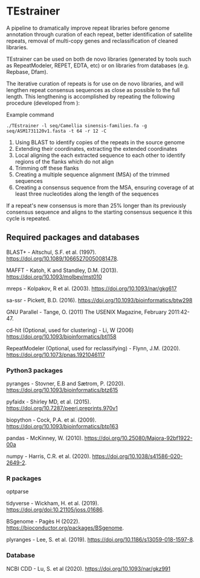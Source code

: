 # TEstrainer
A pipeline to dramatically improve repeat libraries before genome annotation through curation of each repeat, better identification of satellite repeats, removal of multi-copy genes and reclassification of cleaned libraries.

TEstrainer can be used on both de novo libraries (generated by tools such as RepeatModeler, REPET, EDTA, etc) or on libraries from databases (e.g. Repbase, Dfam).

The iterative curation of repeats is for use on de novo libraries, and will lengthen repeat consensus sequences as close as possible to the full length. This lengthening is accomplished by repeating the following procedure (developed from ):

Example command
```
./TEstrainer -l seq/Camellia sinensis-families.fa -g seq/ASM1731120v1.fasta -t 64 -r 12 -C
```

1) Using BLAST to identify copies of the repeats in the source genome
2) Extending their coordinates, extracting the extended coordinates
3) Local aligning the each extracted sequence to each other to identify regions of the flanks which do not align
4) Trimming off these flanks
5) Creating a multiple sequence alignment (MSA) of the trimmed sequences
6) Creating a consensus sequence from the MSA, ensuring coverage of at least three nucleotides along the length of the sequences

If a repeat's new consensus is more than 25% longer than its previously consensus sequence and aligns to the starting consensus sequence it this cycle is repeated.


## Required packages and databases

BLAST+ - Altschul, S.F. et al. (1997). https://doi.org/10.1089/10665270050081478.

MAFFT - Katoh, K and Standley, D.M. (2013). https://doi.org/10.1093/molbev/mst010

mreps - Kolpakov, R et al. (2003). https://doi.org/10.1093/nar/gkg617

sa-ssr - Pickett, B.D. (2016). https://doi.org/10.1093/bioinformatics/btw298

GNU Parallel - Tange, O. (2011) The USENIX Magazine, February 2011:42-47.

cd-hit (Optional, used for clustering) - Li, W (2006) https://doi.org/10.1093/bioinformatics/btl158

RepeatModeler (Optional, used for reclassifying) - Flynn, J.M. (2020). https://doi.org/10.1073/pnas.1921046117

### Python3 packages

pyranges - Stovner, E.B and Sætrom, P. (2020). https://doi.org/10.1093/bioinformatics/btz615

pyfaidx - Shirley MD, et al. (2015). https://doi.org/10.7287/peerj.preprints.970v1

biopython - Cock, P.A. et al. (2009). https://doi.org/10.1093/bioinformatics/btp163

pandas - McKinney, W. (2010). https://doi.org/10.25080/Majora-92bf1922-00a 

numpy - Harris, C.R. et al. (2020). https://doi.org/10.1038/s41586-020-2649-2. 


### R packages

optparse

tidyverse -  Wickham, H. et al. (2019). https://doi.org/doi:10.21105/joss.01686. 

BSgenome - Pagès H (2022). https://bioconductor.org/packages/BSgenome.

plyranges - Lee, S. et al. (2019). https://doi.org/10.1186/s13059-018-1597-8.


### Database
NCBI CDD - Lu, S. et al (2020). https://doi.org/10.1093/nar/gkz991 
